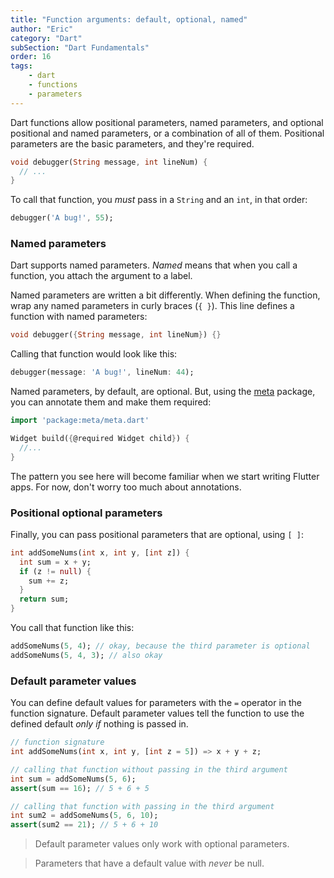 ```yaml
---
title: "Function arguments: default, optional, named"
author: "Eric"
category: "Dart"
subSection: "Dart Fundamentals"
order: 16
tags:
    - dart
    - functions
    - parameters
---
```


Dart functions allow positional parameters, named parameters, and optional positional and named parameters, or a combination of all of them. Positional parameters are the basic parameters, and they're required.

```dart
void debugger(String message, int lineNum) {
  // ...
}
```

To call that function, you _must_ pass in a `String` and an `int`, in that order:

```dart
debugger('A bug!', 55);
```

### Named parameters

Dart supports named parameters. _Named_ means that when you call a function, you attach the argument to a label.

Named parameters are written a bit differently. When defining the function, wrap any named parameters in curly braces (`{ }`). This line defines a function with named parameters:

```dart
void debugger({String message, int lineNum}) {}
``` 

Calling that function would look like this:

```dart
debugger(message: 'A bug!', lineNum: 44);
```

Named parameters, by default, are optional. But, using the [meta](https://pub.dev/packages/meta) package, you can annotate them and make them required:

```dart
import 'package:meta/meta.dart'

Widget build({@required Widget child}) {
  //...
}
```

The pattern you see here will become familiar when we start writing Flutter apps. For now, don't worry too much about annotations.

### Positional optional parameters

Finally, you can pass positional parameters that are optional, using `[ ]`:

```dart
int addSomeNums(int x, int y, [int z]) {
  int sum = x + y;
  if (z != null) {
    sum += z;
  }
  return sum;
}
```

You call that function like this:

```dart
addSomeNums(5, 4); // okay, because the third parameter is optional 
addSomeNums(5, 4, 3); // also okay
```

### Default parameter values

You can define default values for parameters with the `=` operator in the function signature. Default parameter values tell the function to use the defined default _only if_ nothing is passed in.

```dart
// function signature 
int addSomeNums(int x, int y, [int z = 5]) => x + y + z;

// calling that function without passing in the third argument
int sum = addSomeNums(5, 6);
assert(sum == 16); // 5 + 6 + 5

// calling that function with passing in the third argument
int sum2 = addSomeNums(5, 6, 10);
assert(sum2 == 21); // 5 + 6 + 10
```

> Default parameter values only work with optional parameters. 

> Parameters that have a default value with _never_ be null.
